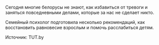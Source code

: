 Сегодня многие белорусы не знают, как избавиться от тревоги и заняться повседневными делами, которые за нас не сделает никто.

Семейный психолог подготовила несколько рекомендаций, как восстановить равновесие взрослым и помочь расслабиться детям.

Источник: TUT.by
